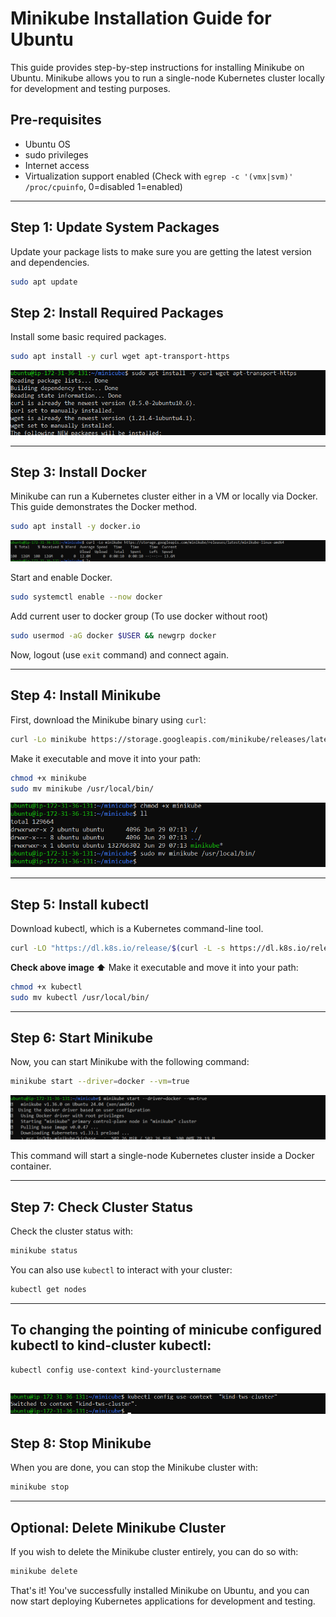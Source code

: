 # Minikube Installation Guide for Ubuntu

This guide provides step-by-step instructions for installing Minikube on Ubuntu. Minikube allows you to run a single-node Kubernetes cluster locally for development and testing purposes.

## Pre-requisites

* Ubuntu OS
* sudo privileges
* Internet access
* Virtualization support enabled (Check with `egrep -c '(vmx|svm)' /proc/cpuinfo`, 0=disabled 1=enabled) 

---

## Step 1: Update System Packages

Update your package lists to make sure you are getting the latest version and dependencies.

```bash
sudo apt update
```

<!--<kbd>![image](https://github.com/paragpallavsingh/kubernetes-kickstarter/.asset/40052830/57f1c5d9-474a-43b8-90b9-fe542e122f3f)</kbd>-->


## Step 2: Install Required Packages

Install some basic required packages.

```bash
sudo apt install -y curl wget apt-transport-https
```

<kbd>![image](https://github.com/sumitgautam579/KUBERNETES/blob/main/.asset/installing_reqquired_software.png)</kbd>

---

## Step 3: Install Docker

Minikube can run a Kubernetes cluster either in a VM or locally via Docker. This guide demonstrates the Docker method.

```bash
sudo apt install -y docker.io
```
<kbd>![image](.asset/download_minicube.png)</kbd>


Start and enable Docker.

```bash
sudo systemctl enable --now docker
```

Add current user to docker group (To use docker without root)

```bash
sudo usermod -aG docker $USER && newgrp docker
```
Now, logout (use `exit` command) and connect again.

---

## Step 4: Install Minikube

First, download the Minikube binary using `curl`:

```bash
curl -Lo minikube https://storage.googleapis.com/minikube/releases/latest/minikube-linux-amd64
```

Make it executable and move it into your path:

```bash
chmod +x minikube
sudo mv minikube /usr/local/bin/
```

<kbd>![image](.asset/minicube_move.png)</kbd>

---

## Step 5: Install kubectl

Download kubectl, which is a Kubernetes command-line tool.

```bash
curl -LO "https://dl.k8s.io/release/$(curl -L -s https://dl.k8s.io/release/stable.txt)/bin/linux/amd64/kubectl"
```
**Check above image ⬆️**
Make it executable and move it into your path:

```bash
chmod +x kubectl
sudo mv kubectl /usr/local/bin/
```
<!--kbd>![image](https://github.com/paragpallavsingh/kubernetes-kickstarter/.asset/40052830/cdda6c84-f6c9-4d05-87e0-ed8627e46a3a)</kbd-->

---

## Step 6: Start Minikube

Now, you can start Minikube with the following command:

```bash
minikube start --driver=docker --vm=true 
```
<kbd>![image](.asset/insatlling_mini.png)</kbd>

This command will start a single-node Kubernetes cluster inside a Docker container.

---

## Step 7: Check Cluster Status

Check the cluster status with:

```bash
minikube status
```

<!--kbd>![image](https://github.com/paragpallavsingh/kubernetes-kickstarter/.asset/40052830/a2dabec8-b073-4e1e-a831-dd6845000230)</kbd-->


You can also use `kubectl` to interact with your cluster:

```bash
kubectl get nodes
```
---
## To changing the pointing of minicube configured kubectl to kind-cluster kubectl:

```bash
kubectl config use-context kind-yourclustername
```
<kbd>![image](.asset/change_minicube_point.png)</kbd>
---

## Step 8: Stop Minikube

When you are done, you can stop the Minikube cluster with:

```bash
minikube stop
```

---

## Optional: Delete Minikube Cluster

If you wish to delete the Minikube cluster entirely, you can do so with:

```bash
minikube delete
```


That's it! You've successfully installed Minikube on Ubuntu, and you can now start deploying Kubernetes applications for development and testing.
```
